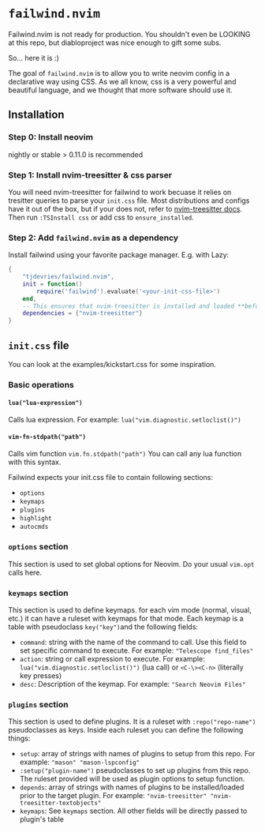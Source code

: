 # `failwind.nvim`

Failwind.nvim is not ready for production. You shouldn't even be LOOKING at this repo, but diabloproject was nice enough to gift some subs.

So... here it is :)

The goal of `failwind.nvim` is to allow you to write neovim config in a declarative way using CSS.
As we all know, css is a very powerful and beautiful language, and we thought that more software should use it.
## Installation
### Step 0: Install neovim
nightly or stable > 0.11.0 is recommended
### Step 1: Install nvim-treesitter & css parser
You will need nvim-treesitter for failwind to work becuase
it relies on tresitter queries to parse your `init.css` file.
Most distributions and configs have it out of the box, but if your does not, refer to [nvim-treesitter docs](https://github.com/nvim-treesitter/nvim-treesitter).
Then run `:TSInstall css` or add css to `ensure_installed`.
### Step 2: Add `failwind.nvim` as a dependency
Install failwind using your favorite package manager.
E.g. with Lazy:
```lua
{
	"tjdevries/failwind.nvim",
	init = function()
		require('failwind').evaluate('<your-init-css-file>')
	end,
	-- This ensures that nvim-treesitter is installed and loaded **before** failwind.
	dependencies = {"nvim-treesitter"}
}
```
## `init.css` file
You can look at the examples/kickstart.css for some inspiration.

### Basic operations
#### `lua("lua-expression")`
Calls lua expression. For example: `lua("vim.diagnostic.setloclist()")`
#### `vim-fn-stdpath("path")`
Calls vim function `vim.fn.stdpath("path")`
You can call any lua function with this syntax.

Failwind expects your init.css file to contain following sections:
 - `options`
 - `keymaps`
 - `plugins`
 - `highlight`
 - `autocmds`

### `options` section
This section is used to set global options for Neovim.
Do your usual `vim.opt` calls here.

### `keymaps` section
This section is used to define keymaps.
for each vim mode (normal, visual, etc.) it can have a ruleset with keymaps for that mode.
Each keymap is a table with pseudoclass `key("key")`and the following fields:
 - `command`: string with the name of the command to call.
   Use this field to set specific command to execute.
   For example: `"Telescope find_files"`
 - `action`: string or call expression to execute.
   For example: `lua("vim.diagnostic.setloclist()")` (lua call) or `<C-\><C-n>` (literally key presses)
 - `desc`: Description of the keymap.
   For example: `"Search Neovim Files"`
### `plugins` section
This section is used to define plugins.
It is a ruleset with `:repo("repo-name")` pseudoclasses as keys.
Inside each ruleset you can define the following things:
 - `setup`: array of strings with names of plugins to setup from this repo.
   For example: `"mason" "mason-lspconfig"`
 - `:setup("plugin-name")` pseudoclasses to set up plugins from this repo. The ruleset provided will be used as plugin options to setup function.
 - `depends`: array of strings with names of plugins to be installed/loaded prior to the target plugin.
   For example: `"nvim-treesitter" "nvim-treesitter-textobjects"`
 - `keymaps`: See `keymaps` section.
All other fields will be directly passed to plugin's table
